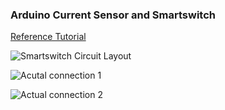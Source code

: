 ### Arduino Current Sensor and Smartswitch  

[Reference Tutorial](https://openhomeautomation.net/arduino-wifi-switch/)  

![Smartswitch Circuit Layout](https://raw.githubusercontent.com/Hadesy2k/currentReader/master/images/circuit%20layout.png?token=AI5v2mcxjS5ilOprahdOV-Xo_goYmcSZks5YtALfwA%3D%3D)

![Acutal connection 1](https://raw.githubusercontent.com/Hadesy2k/currentReader/master/images/actual%20connection%201.png?token=AI5v2j57U4fqWoqGtOvlIj9rVIPBqbgdks5YtAL-wA%3D%3D)

![Actual connection 2](https://raw.githubusercontent.com/Hadesy2k/currentReader/master/images/actual%20connection%202.png?token=AI5v2mKWEcZU4HClKj54GoaE4K58PB_rks5YtAMQwA%3D%3D)
